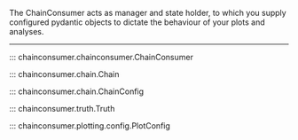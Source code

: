 
The ChainConsumer acts as manager and state holder, to which you supply configured pydantic objects to dictate the behaviour of your plots and analyses.

*****

::: chainconsumer.chainconsumer.ChainConsumer

::: chainconsumer.chain.Chain

::: chainconsumer.chain.ChainConfig

::: chainconsumer.truth.Truth

::: chainconsumer.plotting.config.PlotConfig